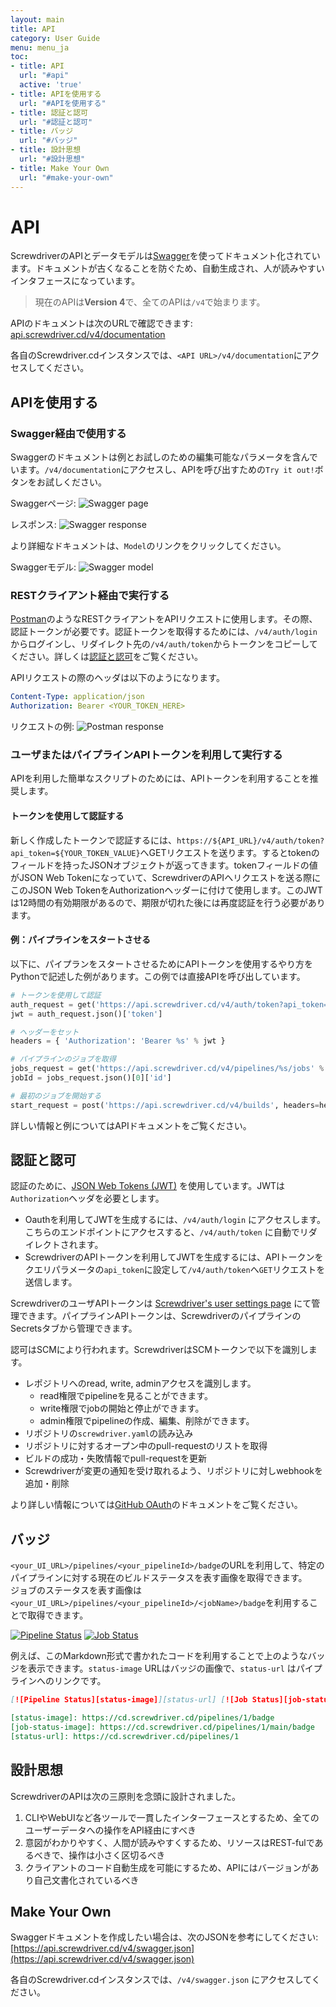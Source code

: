 ```yaml
---
layout: main
title: API
category: User Guide
menu: menu_ja
toc:
- title: API
  url: "#api"
  active: 'true'
- title: APIを使用する
  url: "#APIを使用する"
- title: 認証と認可
  url: "#認証と認可"
- title: バッジ
  url: "#バッジ"
- title: 設計思想
  url: "#設計思想"
- title: Make Your Own
  url: "#make-your-own"
---
```


# API

ScrewdriverのAPIとデータモデルは[Swagger](http://swagger.io/)を使ってドキュメント化されています。ドキュメントが古くなることを防ぐため、自動生成され、人が読みやすいインタフェースになっています。

> 現在のAPIは**Version 4**で、全てのAPIは`/v4`で始まります。

APIのドキュメントは次のURLで確認できます: [api.screwdriver.cd/v4/documentation](https://api.screwdriver.cd/v4/documentation)

各自のScrewdriver.cdインスタンスでは、`<API URL>/v4/documentation`にアクセスしてください。

## APIを使用する

### Swagger経由で使用する

Swaggerのドキュメントは例とお試しのための編集可能なパラメータを含んでいます。`/v4/documentation`にアクセスし、APIを呼び出すための`Try it out!`ボタンをお試しください。 

Swaggerページ:
![Swagger page](../../user-guide/assets/swagger-page.png)

レスポンス:
![Swagger response](../../user-guide/assets/swagger-response.png)

より詳細なドキュメントは、`Model`のリンクをクリックしてください。

Swaggerモデル:
![Swagger model](../../user-guide/assets/swagger-model.png)

### RESTクライアント経由で実行する

[Postman](https://www.getpostman.com/)のようなRESTクライアントをAPIリクエストに使用します。その際、認証トークンが必要です。認証トークンを取得するためには、`/v4/auth/login`からログインし、リダイレクト先の`/v4/auth/token`からトークンをコピーしてください。詳しくは[認証と認可](#認証と認可)をご覧ください。

APIリクエストの際のヘッダは以下のようになります。

```yaml
Content-Type: application/json
Authorization: Bearer <YOUR_TOKEN_HERE>
```

リクエストの例:
![Postman response](../../user-guide/assets/postman.png)

### ユーザまたはパイプラインAPIトークンを利用して実行する

APIを利用した簡単なスクリプトのためには、APIトークンを利用することを推奨します。

#### トークンを使用して認証する

新しく作成したトークンで認証するには、`https://${API_URL}/v4/auth/token?api_token=${YOUR_TOKEN_VALUE}`へGETリクエストを送ります。するとtokenのフィールドを持ったJSONオブジェクトが返ってきます。tokenフィールドの値がJSON Web Tokenになっていて、ScrewdriverのAPIへリクエストを送る際にこのJSON Web TokenをAuthorizationヘッダーに付けて使用します。このJWTは12時間の有効期限があるので、期限が切れた後には再度認証を行う必要があります。

#### 例：パイプラインをスタートさせる

以下に、パイプランをスタートさせるためにAPIトークンを使用するやり方をPythonで記述した例があります。この例では直接APIを呼び出しています。
```python
# トークンを使用して認証
auth_request = get('https://api.screwdriver.cd/v4/auth/token?api_token=%s' % environ['SD_KEY'])
jwt = auth_request.json()['token']

# ヘッダーをセット
headers = { 'Authorization': 'Bearer %s' % jwt }

# パイプラインのジョブを取得
jobs_request = get('https://api.screwdriver.cd/v4/pipelines/%s/jobs' % pipeline_id, headers=headers)
jobId = jobs_request.json()[0]['id']

# 最初のジョブを開始する
start_request = post('https://api.screwdriver.cd/v4/builds', headers=headers, data=dict(jobId=jobId))
```

詳しい情報と例についてはAPIドキュメントをご覧ください。

## 認証と認可

認証のために、[JSON Web Tokens (JWT)](http://jwt.io) を使用しています。JWTは`Authorization`ヘッダを必要とします。
* Oauthを利用してJWTを生成するには、`/v4/auth/login` にアクセスします。こちらのエンドポイントにアクセスすると、`/v4/auth/token` に自動でリダイレクトされます。
* ScrewdriverのAPIトークンを利用してJWTを生成するには、APIトークンをクエリパラメータの`api_token`に設定して`/v4/auth/token`へ`GET`リクエストを送信します。

ScrewdriverのユーザAPIトークンは [Screwdriver's user settings page](https://cd.screwdriver.cd/user-settings) にて管理できます。パイプラインAPIトークンは、ScrewdriverのパイプラインのSecretsタブから管理できます。

認可はSCMにより行われます。ScrewdriverはSCMトークンで以下を識別します。

- レポジトリへのread, write, adminアクセスを識別します。
    - read権限でpipelineを見ることができます。
    - write権限でjobの開始と停止ができます。
    - admin権限でpipelineの作成、編集、削除ができます。
- リポジトリの`screwdriver.yaml`の読み込み
- リポジトリに対するオープン中のpull-requestのリストを取得
- ビルドの成功・失敗情報でpull-requestを更新
- Screwdriverが変更の通知を受け取れるよう、リポジトリに対しwebhookを追加・削除

より詳しい情報については[GitHub OAuth](https://developer.github.com/v3/oauth/)のドキュメントをご覧ください。

## バッジ

`<your_UI_URL>/pipelines/<your_pipelineId>/badge`のURLを利用して、特定のパイプラインに対する現在のビルドステータスを表す画像を取得できます。  
ジョブのステータスを表す画像は`<your_UI_URL>/pipelines/<your_pipelineId>/<jobName>/badge`を利用することで取得できます。

[![Pipeline Status](https://cd.screwdriver.cd/pipelines/1/badge)](https://cd.screwdriver.cd/pipelines/1) [![Job Status](https://cd.screwdriver.cd/pipelines/1/main/badge)](https://cd.screwdriver.cd/pipelines/1/main)

例えば、このMarkdown形式で書かれたコードを利用することで上のようなバッジを表示できます。`status-image` URLはバッジの画像で、`status-url` はパイプラインへのリンクです。

```markdown
[![Pipeline Status][status-image]][status-url] [![Job Status][job-status-image]][status-url]

[status-image]: https://cd.screwdriver.cd/pipelines/1/badge
[job-status-image]: https://cd.screwdriver.cd/pipelines/1/main/badge
[status-url]: https://cd.screwdriver.cd/pipelines/1
```

## 設計思想

ScrewdriverのAPIは次の三原則を念頭に設計されました。

1. CLIやWebUIなど各ツールで一貫したインターフェースとするため、全てのユーザーデータへの操作をAPI経由にすべき
2. 意図がわかりやすく、人間が読みやすくするため、リソースはREST-fulであるべきで、操作は小さく区切るべき
3. クライアントのコード自動生成を可能にするため、APIにはバージョンがあり自己文書化されているべき

## Make Your Own

Swaggerドキュメントを作成したい場合は、次のJSONを参考にしてください:
 [https://api.screwdriver.cd/v4/swagger.json](https://api.screwdriver.cd/v4/swagger.json)

各自のScrewdriver.cdインスタンスでは、`/v4/swagger.json` にアクセスしてください。
